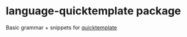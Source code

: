 # language-quicktemplate package

Basic grammar + snippets for [quicktemplate](https://github.com/valyala/quicktemplate)
